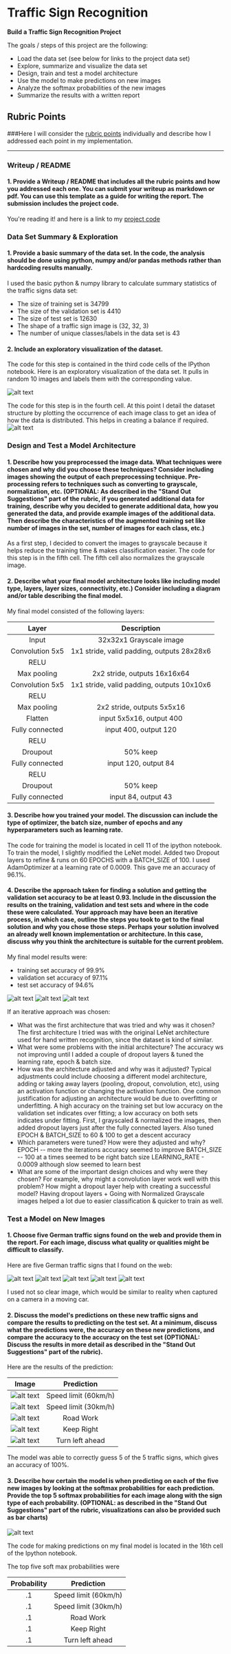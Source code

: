 # **Traffic Sign Recognition** 

**Build a Traffic Sign Recognition Project**

The goals / steps of this project are the following:
* Load the data set (see below for links to the project data set)
* Explore, summarize and visualize the data set
* Design, train and test a model architecture
* Use the model to make predictions on new images
* Analyze the softmax probabilities of the new images
* Summarize the results with a written report


[//]: # (Image References)

[image0]: ./visualize.png "Visualization"
[image1]: ./visualize_bar.png "Visualization"
[image2]: ./examples/grayscale.jpg "Grayscaling"
[image3]: ./examples/random_noise.jpg "Random Noise"
[image4]: ./new_images/01.png "Traffic Sign 1"
[image5]: ./new_images/02.png "Traffic Sign 2"
[image6]: ./new_images/03.png "Traffic Sign 3"
[image7]: ./new_images/04.png "Traffic Sign 4"
[image8]: ./new_images/05.png "Traffic Sign 5"
[trainAccuracy]: ./trainAccuracy.png "Train Accuracy"
[testAccuracy]: ./testAccuracy.png "Test Accuracy"
[validationAccuracy]: ./validationAccuracy.png "Validation Accuracy"
[softmax]: ./softmax.png "Softmax"

## Rubric Points
###Here I will consider the [rubric points](https://review.udacity.com/#!/rubrics/481/view) individually and describe how I addressed each point in my implementation.  

---
### Writeup / README

#### 1. Provide a Writeup / README that includes all the rubric points and how you addressed each one. You can submit your writeup as markdown or pdf. You can use this template as a guide for writing the report. The submission includes the project code.

You're reading it! and here is a link to my [project code](https://github.com/vivekchand/CarND-Traffic-Sign-Classifier-Project/blob/master/Traffic_Sign_Classifier.ipynb)

### Data Set Summary & Exploration

#### 1. Provide a basic summary of the data set. In the code, the analysis should be done using python, numpy and/or pandas methods rather than hardcoding results manually.

I used the basic python & numpy library to calculate summary statistics of the traffic signs data set:

* The size of training set is 34799
* The size of the validation set is 4410
* The size of test set is 12630
* The shape of a traffic sign image is (32, 32, 3)
* The number of unique classes/labels in the data set is 43

#### 2. Include an exploratory visualization of the dataset.

The code for this step is contained in the third code cells of the IPython notebook.
Here is an exploratory visualization of the data set. It pulls in random 10 images and labels them with the corresponding value.

![alt text][image0]


The code for this step is in the fourth cell. At this point I detail the dataset structure by plotting the occurrence of each image class to get an idea of how the data is distributed. This helps in creating a balance if required.
![alt text][image1]

### Design and Test a Model Architecture

#### 1. Describe how you preprocessed the image data. What techniques were chosen and why did you choose these techniques? Consider including images showing the output of each preprocessing technique. Pre-processing refers to techniques such as converting to grayscale, normalization, etc. (OPTIONAL: As described in the "Stand Out Suggestions" part of the rubric, if you generated additional data for training, describe why you decided to generate additional data, how you generated the data, and provide example images of the additional data. Then describe the characteristics of the augmented training set like number of images in the set, number of images for each class, etc.)

As a first step, I decided to convert the images to grayscale because it helps reduce the training time & makes classification easier. The code for this step is in the fifth cell.
The fifth cell also normalizes the grayscale image.

#### 2. Describe what your final model architecture looks like including model type, layers, layer sizes, connectivity, etc.) Consider including a diagram and/or table describing the final model.

My final model consisted of the following layers:

| Layer         		|     Description	        					| 
|:---------------------:|:---------------------------------------------:| 
| Input         		| 32x32x1 Grayscale image   					| 
| Convolution 5x5     	| 1x1 stride, valid padding, outputs 28x28x6 	|
| RELU					|												|
| Max pooling	      	| 2x2 stride, outputs 16x16x64 				    |
| Convolution 5x5	    | 1x1 stride, valid padding, outputs 10x10x6    |
| RELU					|												|
| Max pooling	      	| 2x2 stride, outputs 5x5x16 				    |
| Flatten   	      	| input 5x5x16, output 400				        |
| Fully connected		| input 400, output 120      					|
| RELU					|												|
| Droupout				| 50% keep										|
| Fully connected		| input 120, output 84							|
| RELU					|												|
| Droupout				| 50% keep										|
| Fully connected		| input 84, output 43							|


#### 3. Describe how you trained your model. The discussion can include the type of optimizer, the batch size, number of epochs and any hyperparameters such as learning rate.

The code for training the model is located in cell 11 of the ipython notebook.
To train the model, I slightly modified the LeNet model. Added two Dropout layers to refine & runs on 60 EPOCHS with a BATCH_SIZE of 100. 
I used AdamOptimizer at a learning rate of 0.0009. This gave me an accuracy of 96.1%.

#### 4. Describe the approach taken for finding a solution and getting the validation set accuracy to be at least 0.93. Include in the discussion the results on the training, validation and test sets and where in the code these were calculated. Your approach may have been an iterative process, in which case, outline the steps you took to get to the final solution and why you chose those steps. Perhaps your solution involved an already well known implementation or architecture. In this case, discuss why you think the architecture is suitable for the current problem.

My final model results were:
* training set accuracy of 99.9%
* validation set accuracy of 97.1%
* test set accuracy of 94.6%

![alt text][trainAccuracy]
![alt text][validationAccuracy]
![alt text][testAccuracy]

If an iterative approach was chosen:
* What was the first architecture that was tried and why was it chosen?
The first architecture I tried was with the original LeNet architecture used for hand written recognition, since the 
dataset is kind of similar.
* What were some problems with the initial architecture?
The accuracy ws not improving until I added a couple of dropout layers & tuned the learning rate, epoch & batch size.
* How was the architecture adjusted and why was it adjusted? Typical adjustments could include choosing a different model architecture, adding or taking away layers (pooling, dropout, convolution, etc), using an activation function or changing the activation function. One common justification for adjusting an architecture would be due to overfitting or underfitting. A high accuracy on the training set but low accuracy on the validation set indicates over fitting; a low accuracy on both sets indicates under fitting.
First, I grayscaled & normalized the images, then added dropout layers just after the fully connected layers. 
Also tuned EPOCH & BATCH_SIZE to 60 & 100 to get a descent accuracy
* Which parameters were tuned? How were they adjusted and why?
EPOCH -- more the iterations accuracy seemed to improve
BATCH_SIZE -- 100 at a times seemed to be right batch size
LEARNING_RATE - 0.0009 although slow seemed to learn best 
* What are some of the important design choices and why were they chosen? For example, why might a convolution layer work well with this problem? How might a dropout layer help with creating a successful model?
Having dropout layers + Going with Normalized Grayscale images helped a lot due to easier classification & quicker to train as well.

### Test a Model on New Images

#### 1. Choose five German traffic signs found on the web and provide them in the report. For each image, discuss what quality or qualities might be difficult to classify.

Here are five German traffic signs that I found on the web:

![alt text][image4] ![alt text][image5] ![alt text][image6] 
![alt text][image7] ![alt text][image8]

I used not so clear image, which would be similar to reality when captured on a camera in a moving car.

#### 2. Discuss the model's predictions on these new traffic signs and compare the results to predicting on the test set. At a minimum, discuss what the predictions were, the accuracy on these new predictions, and compare the accuracy to the accuracy on the test set (OPTIONAL: Discuss the results in more detail as described in the "Stand Out Suggestions" part of the rubric).

Here are the results of the prediction:

| Image			        |     Prediction	        					| 
|:---------------------:|:---------------------------------------------:| 
| ![alt text][image4]   | Speed limit (60km/h)   						| 
| ![alt text][image5]   | Speed limit (30km/h)   						| 
| ![alt text][image4]   | Road Work   									| 
| ![alt text][image7]   | Keep Right   									| 
| ![alt text][image8]   | Turn left ahead   							| 


The model was able to correctly guess 5 of the 5 traffic signs, which gives an accuracy of 100%. 

#### 3. Describe how certain the model is when predicting on each of the five new images by looking at the softmax probabilities for each prediction. Provide the top 5 softmax probabilities for each image along with the sign type of each probability. (OPTIONAL: as described in the "Stand Out Suggestions" part of the rubric, visualizations can also be provided such as bar charts)

![alt text][softmax]

The code for making predictions on my final model is located in the 16th cell of the Ipython notebook.

The top five soft max probabilities were

| Probability         	|     Prediction	        					| 
|:---------------------:|:---------------------------------------------:| 
| .1         			| Speed limit (60km/h)   						| 
| .1     				| Speed limit (30km/h) 							|
| .1					| Road Work										|
| .1	      			| Keep Right					 				|
| .1				    | Turn left ahead      							|



